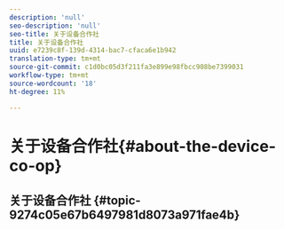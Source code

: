```yaml
---
description: 'null'
seo-description: 'null'
seo-title: 关于设备合作社
title: 关于设备合作社
uuid: e7239c8f-139d-4314-bac7-cfaca6e1b942
translation-type: tm+mt
source-git-commit: c1d0bc05d3f211fa3e899e98fbcc908be7399031
workflow-type: tm+mt
source-wordcount: '18'
ht-degree: 11%

---
```



# 关于设备合作社{#about-the-device-co-op}

## 关于设备合作社 {#topic-9274c05e67b6497981d8073a971fae4b}

